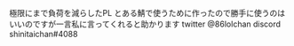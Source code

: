 極限にまで負荷を減らしたPL
とある鯖で使うために作ったので勝手に使うのはいいのですが一言私に言ってくれると助かります
twitter @86lolchan
discord shinitaichan#4088
